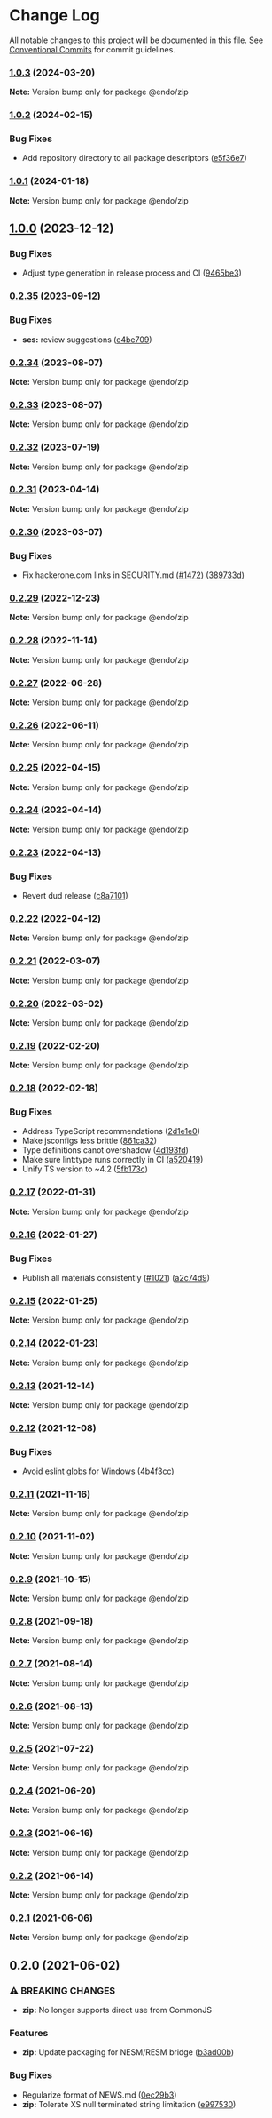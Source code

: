# Change Log

All notable changes to this project will be documented in this file.
See [Conventional Commits](https://conventionalcommits.org) for commit guidelines.

### [1.0.3](https://github.com/endojs/endo/compare/@endo/zip@1.0.2...@endo/zip@1.0.3) (2024-03-20)

**Note:** Version bump only for package @endo/zip





### [1.0.2](https://github.com/endojs/endo/compare/@endo/zip@1.0.1...@endo/zip@1.0.2) (2024-02-15)


### Bug Fixes

* Add repository directory to all package descriptors ([e5f36e7](https://github.com/endojs/endo/commit/e5f36e7a321c13ee25e74eb74d2a5f3d7517119c))



### [1.0.1](https://github.com/endojs/endo/compare/@endo/zip@1.0.0...@endo/zip@1.0.1) (2024-01-18)

**Note:** Version bump only for package @endo/zip





## [1.0.0](https://github.com/endojs/endo/compare/@endo/zip@0.2.35...@endo/zip@1.0.0) (2023-12-12)


### Bug Fixes

* Adjust type generation in release process and CI ([9465be3](https://github.com/endojs/endo/commit/9465be369e53167815ca444f6293a8e9eb48501d))



### [0.2.35](https://github.com/endojs/endo/compare/@endo/zip@0.2.34...@endo/zip@0.2.35) (2023-09-12)


### Bug Fixes

* **ses:** review suggestions ([e4be709](https://github.com/endojs/endo/commit/e4be709fa76adbf7662383956460a7d9b2ef0375))



### [0.2.34](https://github.com/endojs/endo/compare/@endo/zip@0.2.32...@endo/zip@0.2.34) (2023-08-07)

**Note:** Version bump only for package @endo/zip





### [0.2.33](https://github.com/endojs/endo/compare/@endo/zip@0.2.32...@endo/zip@0.2.33) (2023-08-07)

**Note:** Version bump only for package @endo/zip





### [0.2.32](https://github.com/endojs/endo/compare/@endo/zip@0.2.31...@endo/zip@0.2.32) (2023-07-19)

**Note:** Version bump only for package @endo/zip





### [0.2.31](https://github.com/endojs/endo/compare/@endo/zip@0.2.30...@endo/zip@0.2.31) (2023-04-14)

**Note:** Version bump only for package @endo/zip

### [0.2.30](https://github.com/endojs/endo/compare/@endo/zip@0.2.29...@endo/zip@0.2.30) (2023-03-07)

### Bug Fixes

- Fix hackerone.com links in SECURITY.md ([#1472](https://github.com/endojs/endo/issues/1472)) ([389733d](https://github.com/endojs/endo/commit/389733dbc7a74992f909c38d27ea7e8e68623959))

### [0.2.29](https://github.com/endojs/endo/compare/@endo/zip@0.2.28...@endo/zip@0.2.29) (2022-12-23)

**Note:** Version bump only for package @endo/zip

### [0.2.28](https://github.com/endojs/endo/compare/@endo/zip@0.2.27...@endo/zip@0.2.28) (2022-11-14)

**Note:** Version bump only for package @endo/zip

### [0.2.27](https://github.com/endojs/endo/compare/@endo/zip@0.2.26...@endo/zip@0.2.27) (2022-06-28)

**Note:** Version bump only for package @endo/zip

### [0.2.26](https://github.com/endojs/endo/compare/@endo/zip@0.2.25...@endo/zip@0.2.26) (2022-06-11)

**Note:** Version bump only for package @endo/zip

### [0.2.25](https://github.com/endojs/endo/compare/@endo/zip@0.2.24...@endo/zip@0.2.25) (2022-04-15)

**Note:** Version bump only for package @endo/zip

### [0.2.24](https://github.com/endojs/endo/compare/@endo/zip@0.2.23...@endo/zip@0.2.24) (2022-04-14)

**Note:** Version bump only for package @endo/zip

### [0.2.23](https://github.com/endojs/endo/compare/@endo/zip@0.2.22...@endo/zip@0.2.23) (2022-04-13)

### Bug Fixes

- Revert dud release ([c8a7101](https://github.com/endojs/endo/commit/c8a71017d8d7af10a97909c9da9c5c7e59aed939))

### [0.2.22](https://github.com/endojs/endo/compare/@endo/zip@0.2.21...@endo/zip@0.2.22) (2022-04-12)

**Note:** Version bump only for package @endo/zip

### [0.2.21](https://github.com/endojs/endo/compare/@endo/zip@0.2.20...@endo/zip@0.2.21) (2022-03-07)

**Note:** Version bump only for package @endo/zip

### [0.2.20](https://github.com/endojs/endo/compare/@endo/zip@0.2.19...@endo/zip@0.2.20) (2022-03-02)

**Note:** Version bump only for package @endo/zip

### [0.2.19](https://github.com/endojs/endo/compare/@endo/zip@0.2.18...@endo/zip@0.2.19) (2022-02-20)

**Note:** Version bump only for package @endo/zip

### [0.2.18](https://github.com/endojs/endo/compare/@endo/zip@0.2.17...@endo/zip@0.2.18) (2022-02-18)

### Bug Fixes

- Address TypeScript recommendations ([2d1e1e0](https://github.com/endojs/endo/commit/2d1e1e0bdd385a514315be908c33b8f8eb157295))
- Make jsconfigs less brittle ([861ca32](https://github.com/endojs/endo/commit/861ca32a72f0a48410fd93b1cbaaad9139590659))
- Type definitions canot overshadow ([4d193fd](https://github.com/endojs/endo/commit/4d193fd3387dadd6f55fd51ad872f10878ef46f9))
- Make sure lint:type runs correctly in CI ([a520419](https://github.com/endojs/endo/commit/a52041931e72cb7b7e3e21dde39c099cc9f262b0))
- Unify TS version to ~4.2 ([5fb173c](https://github.com/endojs/endo/commit/5fb173c05c9427dca5adfe66298c004780e8b86c))

### [0.2.17](https://github.com/endojs/endo/compare/@endo/zip@0.2.16...@endo/zip@0.2.17) (2022-01-31)

**Note:** Version bump only for package @endo/zip

### [0.2.16](https://github.com/endojs/endo/compare/@endo/zip@0.2.15...@endo/zip@0.2.16) (2022-01-27)

### Bug Fixes

- Publish all materials consistently ([#1021](https://github.com/endojs/endo/issues/1021)) ([a2c74d9](https://github.com/endojs/endo/commit/a2c74d9de68a325761d62e1b2187a117ef884571))

### [0.2.15](https://github.com/endojs/endo/compare/@endo/zip@0.2.14...@endo/zip@0.2.15) (2022-01-25)

**Note:** Version bump only for package @endo/zip

### [0.2.14](https://github.com/endojs/endo/compare/@endo/zip@0.2.13...@endo/zip@0.2.14) (2022-01-23)

**Note:** Version bump only for package @endo/zip

### [0.2.13](https://github.com/endojs/endo/compare/@endo/zip@0.2.12...@endo/zip@0.2.13) (2021-12-14)

**Note:** Version bump only for package @endo/zip

### [0.2.12](https://github.com/endojs/endo/compare/@endo/zip@0.2.11...@endo/zip@0.2.12) (2021-12-08)

### Bug Fixes

- Avoid eslint globs for Windows ([4b4f3cc](https://github.com/endojs/endo/commit/4b4f3ccaf3f5e8d53faefb4264db343dd603bf80))

### [0.2.11](https://github.com/endojs/endo/compare/@endo/zip@0.2.10...@endo/zip@0.2.11) (2021-11-16)

**Note:** Version bump only for package @endo/zip

### [0.2.10](https://github.com/endojs/endo/compare/@endo/zip@0.2.9...@endo/zip@0.2.10) (2021-11-02)

**Note:** Version bump only for package @endo/zip

### [0.2.9](https://github.com/endojs/endo/compare/@endo/zip@0.2.8...@endo/zip@0.2.9) (2021-10-15)

**Note:** Version bump only for package @endo/zip

### [0.2.8](https://github.com/endojs/endo/compare/@endo/zip@0.2.7...@endo/zip@0.2.8) (2021-09-18)

**Note:** Version bump only for package @endo/zip

### [0.2.7](https://github.com/endojs/endo/compare/@endo/zip@0.2.6...@endo/zip@0.2.7) (2021-08-14)

**Note:** Version bump only for package @endo/zip

### [0.2.6](https://github.com/endojs/endo/compare/@endo/zip@0.2.5...@endo/zip@0.2.6) (2021-08-13)

**Note:** Version bump only for package @endo/zip

### [0.2.5](https://github.com/endojs/endo/compare/@endo/zip@0.2.4...@endo/zip@0.2.5) (2021-07-22)

**Note:** Version bump only for package @endo/zip

### [0.2.4](https://github.com/endojs/endo/compare/@endo/zip@0.2.3...@endo/zip@0.2.4) (2021-06-20)

**Note:** Version bump only for package @endo/zip

### [0.2.3](https://github.com/endojs/endo/compare/@endo/zip@0.2.2...@endo/zip@0.2.3) (2021-06-16)

**Note:** Version bump only for package @endo/zip

### [0.2.2](https://github.com/endojs/endo/compare/@endo/zip@0.2.1...@endo/zip@0.2.2) (2021-06-14)

**Note:** Version bump only for package @endo/zip

### [0.2.1](https://github.com/endojs/endo/compare/@endo/zip@0.2.0...@endo/zip@0.2.1) (2021-06-06)

**Note:** Version bump only for package @endo/zip

## 0.2.0 (2021-06-02)

### ⚠ BREAKING CHANGES

- **zip:** No longer supports direct use from CommonJS

### Features

- **zip:** Update packaging for NESM/RESM bridge ([b3ad00b](https://github.com/endojs/endo/commit/b3ad00b5a07357f778a7978b257603c6aaddaca2))

### Bug Fixes

- Regularize format of NEWS.md ([0ec29b3](https://github.com/endojs/endo/commit/0ec29b34a18b17cc6b90e5a46575e634714e978e))
- **zip:** Tolerate XS null terminated string limitation ([e997530](https://github.com/endojs/endo/commit/e99753088332508e056b6f5065141fb44185ad2a))
